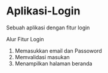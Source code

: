 # Aplikasi-Login
Sebuah aplikasi dengan fitur login

Alur Fitur Login
1. Memasukkan email dan Passoword
2. Memvalidasi masukan
3. Menampilkan halaman beranda
